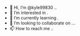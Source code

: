 - 👋 Hi, I’m @kyle99830 ..
- 👀 I’m interested in .
- 🌱 I’m currently learning .
- 💞️ I’m looking to collaborate on ...
- 📫 How to reach me ..

<!---
kyle9983/kyle9983 is a ✨ special ✨ repository because its `README.md` (this file) appears on your GitHub profile.
You can click the Preview link to take a look at your changes.
--->
